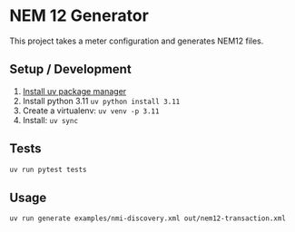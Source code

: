 # NEM 12 Generator

This project takes a meter configuration and generates NEM12 files.


## Setup / Development

1. [Install uv package manager](https://docs.astral.sh/uv/getting-started/installation/)
2. Install python 3.11 `uv python install 3.11`
3. Create a virtualenv: `uv venv -p 3.11`
4. Install: `uv sync`


## Tests

```sh
uv run pytest tests
```


## Usage

```sh
uv run generate examples/nmi-discovery.xml out/nem12-transaction.xml
```
